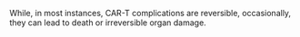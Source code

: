 While, in most instances, CAR-T complications are reversible, occasionally, they can lead to death or irreversible organ damage.